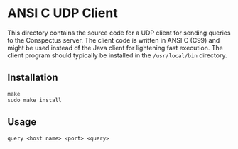 # ANSI C UDP Client
This directory contains the source code for a UDP client for sending queries to the Conspectus server. 
The client code is written in ANSI C (C99) and might be used instead of the Java client for lightening fast 
execution. The client program should typically be installed in the `/usr/local/bin` directory.

## Installation

  `make`  
  `sudo make install`

## Usage
 
  `query <host name> <port> <query>`

